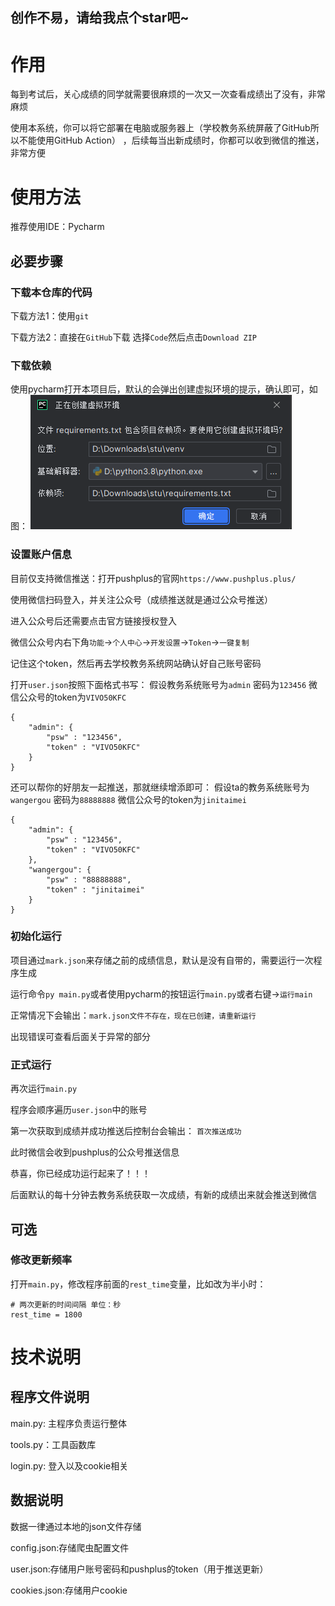 ## 创作不易，请给我点个star吧~

# 作用
每到考试后，关心成绩的同学就需要很麻烦的一次又一次查看成绩出了没有，非常麻烦

使用本系统，你可以将它部署在电脑或服务器上（学校教务系统屏蔽了GitHub所以不能使用GitHub Action）
，后续每当出新成绩时，你都可以收到微信的推送，非常方便


# 使用方法

推荐使用IDE：Pycharm

## 必要步骤

### 下载本仓库的代码

下载方法1：使用`git`

下载方法2：直接在`GitHub`下载 选择`Code`然后点击`Download ZIP`

### 下载依赖

使用pycharm打开本项目后，默认的会弹出创建虚拟环境的提示，确认即可，如图：
![](static/creater_venv.png)

### 设置账户信息

目前仅支持微信推送：打开pushplus的官网`https://www.pushplus.plus/`

使用微信扫码登入，并关注公众号（成绩推送就是通过公众号推送）

进入公众号后还需要点击官方链接授权登入

微信公众号内右下角`功能`->`个人中心`->`开发设置`->`Token`->`一键复制`

记住这个token，然后再去学校教务系统网站确认好自己账号密码

打开`user.json`按照下面格式书写：
假设教务系统账号为`admin` 密码为`123456` 微信公众号的token为`VIVO50KFC`

```
{
    "admin": {
        "psw" : "123456",
        "token" : "VIVO50KFC"
    }
}
```
还可以帮你的好朋友一起推送，那就继续增添即可：
假设ta的教务系统账号为`wangergou` 密码为`88888888` 微信公众号的token为`jinitaimei`
```
{
    "admin": {
        "psw" : "123456",
        "token" : "VIVO50KFC"
    },
    "wangergou": {
        "psw" : "88888888",
        "token" : "jinitaimei"
    }
}
```

### 初始化运行
项目通过`mark.json`来存储之前的成绩信息，默认是没有自带的，需要运行一次程序生成

运行命令`py main.py`或者使用pycharm的按钮运行`main.py`或者右键->`运行main`

正常情况下会输出：`mark.json文件不存在，现在已创建，请重新运行`

出现错误可查看后面关于异常的部分

### 正式运行
再次运行`main.py`

程序会顺序遍历`user.json`中的账号

第一次获取到成绩并成功推送后控制台会输出： `首次推送成功`

此时微信会收到pushplus的公众号推送信息

恭喜，你已经成功运行起来了！！！

后面默认的每十分钟去教务系统获取一次成绩，有新的成绩出来就会推送到微信

## 可选
### 修改更新频率
打开`main.py`，修改程序前面的`rest_time`变量，比如改为半小时：
```
# 两次更新的时间间隔 单位：秒
rest_time = 1800
```

# 技术说明

## 程序文件说明

main.py: 主程序负责运行整体

tools.py：工具函数库

login.py: 登入以及cookie相关

## 数据说明

数据一律通过本地的json文件存储

config.json:存储爬虫配置文件

user.json:存储用户账号密码和pushplus的token（用于推送更新）

cookies.json:存储用户cookie
